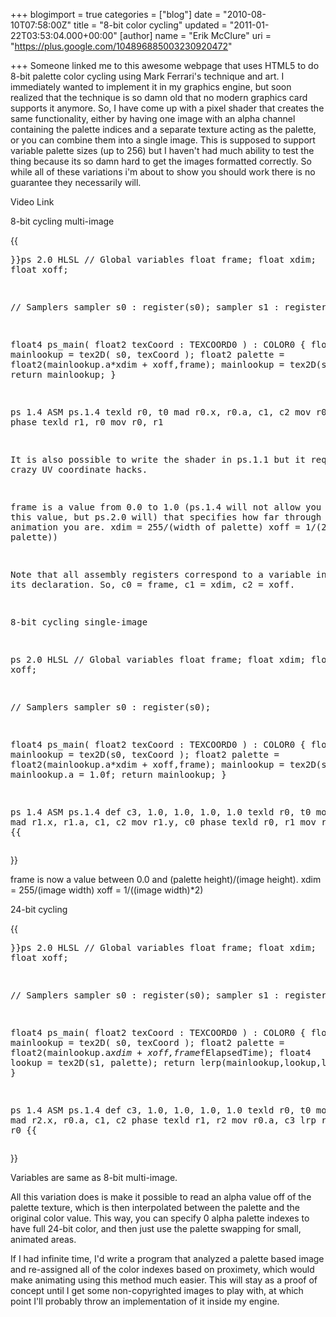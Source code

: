 +++
blogimport = true
categories = ["blog"]
date = "2010-08-10T07:58:00Z"
title = "8-bit color cycling"
updated = "2011-01-22T03:53:04.000+00:00"
[author]
name = "Erik McClure"
uri = "https://plus.google.com/104896885003230920472"

+++
Someone linked me to this awesome webpage that uses HTML5 to do 8-bit palette color cycling using Mark Ferrari's technique and art. I immediately wanted to implement it in my graphics engine, but soon realized that the technique is so damn old that no modern graphics card supports it anymore. So, I have come up with a pixel shader that creates the same functionality, either by having one image with an alpha channel containing the palette indices and a separate texture acting as the palette, or you can combine them into a single image. This is supposed to support variable palette sizes (up to 256) but I haven't had much ability to test the thing because its so damn hard to get the images formatted correctly. So while all of these variations i'm about to show you should work there is no guarantee they necessarily will.

Video Link

8-bit cycling multi-image

{{<pre cpp>}}ps 2.0 HLSL
// Global variables
float frame;
float xdim;
float xoff;

// Samplers
sampler s0 : register(s0);
sampler s1 : register(s1);

float4 ps_main( float2 texCoord : TEXCOORD0 ) : COLOR0
{
float4 mainlookup = tex2D( s0, texCoord );
float2 palette = float2(mainlookup.a*xdim + xoff,frame);
mainlookup = tex2D(s1, palette);
return mainlookup;
}

 
ps 1.4 ASM
ps.1.4
texld r0, t0
mad r0.x, r0.a, c1, c2
mov r0.y, c0
phase
texld r1, r0
mov r0, r1
 
It is also possible to write the shader in ps.1.1 but it requires crazy UV coordinate hacks.

frame is a value from 0.0 to 1.0 (ps.1.4 will not allow you to wrap this value, but ps.2.0 will) that specifies how far through the palette animation you are.
xdim = 255/(width of palette)
xoff = 1/(2*(width of palette))

Note that all assembly registers correspond to a variable in order of its declaration. So, c0 = frame, c1 = xdim, c2 = xoff.

8-bit cycling single-image

ps 2.0 HLSL
// Global variables
float frame;
float xdim;
float xoff;

// Samplers
sampler s0 : register(s0);

float4 ps_main( float2 texCoord : TEXCOORD0 ) : COLOR0
{
float4 mainlookup = tex2D(s0, texCoord );
float2 palette = float2(mainlookup.a*xdim + xoff,frame);
mainlookup = tex2D(s0, palette);
mainlookup.a = 1.0f;
return mainlookup;
}

 
ps 1.4 ASM
ps.1.4
def c3, 1.0, 1.0, 1.0, 1.0
texld r0, t0
mov r1, r0
mad r1.x, r1.a, c1, c2
mov r1.y, c0
phase
texld r0, r1
mov r0.a, c3
{{</pre>}}
 
frame is now a value between 0.0 and (palette height)/(image height).
xdim = 255/(image width)
xoff = 1/((image width)*2)

24-bit cycling

{{<pre cpp>}}ps 2.0 HLSL
// Global variables
float frame;
float xdim;
float xoff;

// Samplers
sampler s0 : register(s0);
sampler s1 : register(s1);

float4 ps_main( float2 texCoord : TEXCOORD0 ) : COLOR0
{
float4 mainlookup = tex2D( s0, texCoord );
float2 palette = float2(mainlookup.a*xdim + xoff,frame*fElapsedTime);
float4 lookup = tex2D(s1, palette);
return lerp(mainlookup,lookup,lookup.a);
}

 
ps 1.4 ASM
ps.1.4
def c3, 1.0, 1.0, 1.0, 1.0
texld r0, t0
mov r2, c0
mad r2.x, r0.a, c1, c2
phase
texld r1, r2
mov r0.a, c3
lrp r0, r1.a, r1, r0
{{</pre>}}
 
Variables are same as 8-bit multi-image.

All this variation does is make it possible to read an alpha value off of the palette texture, which is then interpolated between the palette and the original color value. This way, you can specify 0 alpha palette indexes to have full 24-bit color, and then just use the palette swapping for small, animated areas.

If I had infinite time, I'd write a program that analyzed a palette based image and re-assigned all of the color indexes based on proximety, which would make animating using this method much easier. This will stay as a proof of concept until I get some non-copyrighted images to play with, at which point I'll probably throw an implementation of it inside my engine.

